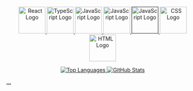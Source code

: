 
<!-- Logos side by side -->
<p align="center">
  <a href="https://reactjs.org/">
    <img src="https://media1.giphy.com/media/eNAsjO55tPbgaor7ma/giphy.gif?cid=6c09b952o96qeu4my4fss8en2gqi0izi16ep4uvria6l9rq0&ep=v1_stickers_related&rid=giphy.gif&ct=s" alt="React Logo" width="70">
  </a>

  <a href="https://www.typescriptlang.org/">
    <img src="https://github.com/SamuelKodehode/SamuelKodehode/assets/153206324/1774f8e8-fc39-4835-b62e-79b0f66edcb1" alt="TypeScript Logo" width="70">
  </a>

  <a href="https://developer.mozilla.org/en-US/docs/Web/JavaScript">
    <img src="https://d2gbo5uoddvg5.cloudfront.net/images/modules/vue.gif" alt="JavaScript Logo" width="70">
  </a>


  <a href="https://developer.mozilla.org/en-US/docs/Web/JavaScript">
    <img src="https://media1.giphy.com/media/ln7z2eWriiQAllfVcn/giphy.gif?cid=6c09b9524fk7zbl2s5lwobwsc57a5i8nl9qr4u8d8qrjw751&ep=v1_stickers_related&rid=giphy.gif&ct=s" alt="JavaScript Logo" width="70">
  </a>
  
  <a href="">
    <img src="https://camo.githubusercontent.com/778714951cd9b5d78e576f2148df29a73a2f84cddad602518eca234511a8fa25/68747470733a2f2f6d69722d73332d63646e2d63662e626568616e63652e6e65742f70726f6a6563745f6d6f64756c65732f6d61785f313230302f36323263613035323037313736312e353930333465373461626233362e676966" alt="JavaScript Logo" width="70">
  </a>

  <a href="https://developer.mozilla.org/en-US/docs/Web/CSS">
    <img src="https://media0.giphy.com/media/fsEaZldNC8A1PJ3mwp/giphy.gif?cid=6c09b9521w26pm94fggiqqj5y75o7vi4uguuyskiw88ntiye&ep=v1_stickers_related&rid=giphy.gif&ct=s" alt="CSS Logo" width="70">
  </a>

  <a href="https://developer.mozilla.org/en-US/docs/Web/HTML">
    <img src="https://media4.giphy.com/media/XAxylRMCdpbEWUAvr8/giphy.gif?cid=ecf05e471ddsm19g1balugjgnb4bumesqfofeydnmnuxdk0y&ep=v1_gifs_related&rid=giphy.gif&ct=s" alt="HTML Logo" width="70">
  </a>
</p>

<!-- GitHub Stats -->
<p align="center">
  <a href="https://github.com/anuraghazra/github-readme-stats">
    <img src="https://github-readme-stats.vercel.app/api/top-langs/?username=Samuel-Stjernstrom-Gimse&layout=compact&show_icons=true&theme=dark&hide=html,css" alt="Top Languages">
  </a>
    <a href="https://github.com/anuraghazra/github-readme-stats">
    <img src="https://github-readme-stats.vercel.app/api?username=Samuel-Stjernstrom-Gimse&show_icons=true&theme=dark" alt="GitHub Stats">

</p>

<p >
...
<p/>
